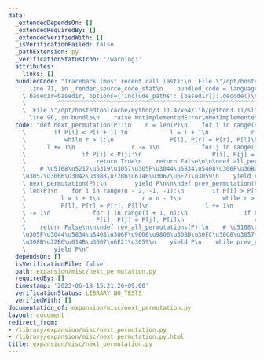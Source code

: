 ```yaml
---
data:
  _extendedDependsOn: []
  _extendedRequiredBy: []
  _extendedVerifiedWith: []
  _isVerificationFailed: false
  _pathExtension: py
  _verificationStatusIcon: ':warning:'
  attributes:
    links: []
  bundledCode: "Traceback (most recent call last):\n  File \"/opt/hostedtoolcache/Python/3.11.4/x64/lib/python3.11/site-packages/onlinejudge_verify/documentation/build.py\"\
    , line 71, in _render_source_code_stat\n    bundled_code = language.bundle(stat.path,\
    \ basedir=basedir, options={'include_paths': [basedir]}).decode()\n          \
    \         ^^^^^^^^^^^^^^^^^^^^^^^^^^^^^^^^^^^^^^^^^^^^^^^^^^^^^^^^^^^^^^^^^^^^^^^^^^^^^^^^^\n\
    \  File \"/opt/hostedtoolcache/Python/3.11.4/x64/lib/python3.11/site-packages/onlinejudge_verify/languages/python.py\"\
    , line 96, in bundle\n    raise NotImplementedError\nNotImplementedError\n"
  code: "def next_permutation(P):\n    n = len(P)\n    for i in range(n - 2, -1, -1):\n\
    \        if P[i] < P[i + 1]:\n            l = i + 1\n            r = n - 1\n \
    \           while r > l:\n                P[l], P[r] = P[r], P[l]\n          \
    \      l += 1\n                r -= 1\n            for j in range(i + 1, n):\n\
    \                if P[i] < P[j]:\n                    P[i], P[j] = P[j], P[i]\n\
    \                    return True\n    return False\n\n\ndef all_permutations(P):\n\
    \    # \u5168\u5217\u6319\u3057\u305F\u3044\u5834\u5408\u306F\u30BD\u30FC\u30C8\
    \u3057\u3066\u3042\u308B\u72B6\u614B\u3067\u6E21\u3059\n    yield P\n    while\
    \ next_permutation(P):\n        yield P\n\n\ndef prev_permutation(P):\n    n =\
    \ len(P)\n    for i in range(n - 2, -1, -1):\n        if P[i] > P[i + 1]:\n  \
    \          l = i + 1\n            r = n - 1\n            while r > l:\n      \
    \          P[l], P[r] = P[r], P[l]\n                l += 1\n                r\
    \ -= 1\n            for j in range(i + 1, n):\n                if P[i] > P[j]:\n\
    \                    P[i], P[j] = P[j], P[i]\n                    return True\n\
    \    return False\n\n\ndef rev_all_permutations(P):\n    # \u5168\u5217\u6319\u3057\
    \u305F\u3044\u5834\u5408\u306F\u9006\u9806\u30BD\u30FC\u30C8\u3057\u3066\u3042\
    \u308B\u72B6\u614B\u3067\u6E21\u3059\n    yield P\n    while prev_permutation(P):\n\
    \        yield P\n"
  dependsOn: []
  isVerificationFile: false
  path: expansion/misc/next_permutation.py
  requiredBy: []
  timestamp: '2023-06-18 15:21:26+09:00'
  verificationStatus: LIBRARY_NO_TESTS
  verifiedWith: []
documentation_of: expansion/misc/next_permutation.py
layout: document
redirect_from:
- /library/expansion/misc/next_permutation.py
- /library/expansion/misc/next_permutation.py.html
title: expansion/misc/next_permutation.py
---
```

